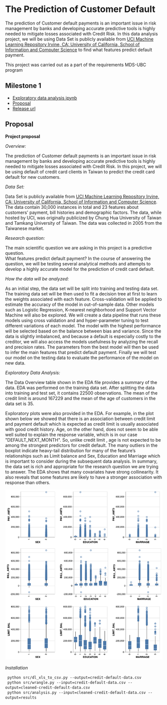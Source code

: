 # The Prediction of Customer Default

The prediction of Customer default payments is an important issue in risk management by banks and developing accurate predictive tools is highly needed to mitigate losses associated with Credit Risk. In this data analysis project, we will be using Data Set is publicly available from [UCI Machine Learning Repository Irvine, CA: University of California, School of Information and Computer Science](https://archive.ics.uci.edu/ml/datasets/default+of+credit+card+clients) to find what features predict default payment.

This project was carried out as a part of the requirements MDS-UBC program

## Milestone 1

- [Exploratory data analysis ipynb](https://github.com/UBC-MDS/DSCI_522_group-314/blob/master/src/eda.ipynb)
- [Proposal](#Proposal)
- [Release url](https://github.com/UBC-MDS/DSCI_522_group-314/releases/tag/v0.1.0)

## Proposal

**Project proposal**

_Overview:_

The prediction of Customer default payments is an important issue in risk management by banks and developing accurate predictive tools is highly needed to mitigate losses associated with Credit Risk. In this project, we will be using default of credit card clients in Taiwan to predict the credit card default for new customers.

_Data Set:_

Data Set is publicly available from [UCI Machine Learning Repository Irvine, CA: University of California, School of Information and Computer Science](https://archive.ics.uci.edu/ml/datasets/default+of+credit+card+clients). The data contain 30,000 instances in total and 23 features about customers' payment, bill histories and demographic factors. The data, while hosted by UCI, was originally publicized by Chung Hua University of Taiwan and Tamkang University of Taiwan. The data was collected in 2005 from the Taiwanese market.

_Research question:_

The main scientific question we are asking in this project is a predictive question.  
What features predict default payment?
In the course of answering the question, we will be testing several analytical methods and attempts to develop a highly accurate model for the prediction of credit card default.

_How the data will be analyzed:_

As an initial step, the data set will be split into training and testing data set. The training data set will be then used to fit a decision tree at first to learn the weights associated with each feature. Cross-validation will be applied to estimate the accuracy of the model in out-of-sample data. Other models such as Logistic Regression, K-nearest neighborhood and Support Vector Machine will also be explored. We will create a data pipeline that runs these models using cross validation and and hyper-parameter tuning to test different variations of each model. The model with the highest performance will be selected based on the balance between bias and variance. Since the data is slightly imbalanced, and because a default is especially costly to the creditor, we will also access the models usefulness by analyzing the recall and precision rates. The parameters from the best model will then be used to infer the main features that predict default payment. Finally we will test our model on the testing data to evaluate the performance of the model on new data.

_Exploratory Data Analysis:_

The Data Overview table shown in the EDA file provides a summary of the data. EDA was performed on the training data set. After splitting the data into training and test set, it contains 22500 observations. The mean of the credit limit is around 167229 and the mean of the age of customers in the data set is 35.

Exploratory plots were also provided in the EDA. For example, in the plot shown below we showed that there is an association between credit limit and payment default which is expected as credit limit is usually associated with good credit history. Age, on the other hand, does not seem to be able well suited to explain the response variable, which is in our case "DEFAULT_NEXT_MONTH". So, unlike credit limit , age is not expected to be among the strongest predictors for credit default. The many outliers in the boxplot indicate heavy-tail distribution for many of the feature’s relationships such as Limit balance and Sex, Education and Marriage which is important to consider during the subsequent data analysis. In summary, the data set is rich and appropriate for the research question we are trying to answer. The EDA shows that many covariates have strong collinearity. It also reveals that some features are likely to have a stronger association with response than others.

![](img/visualization.png)

_Installation_

```
 python src/dl_xls_to_csv.py --output=credit-default-data.csv
 python src/wrangle.py --input=credit-default-data.csv --output=cleaned-credit-default-data.csv
 python src/analysis.py --input=cleaned-credit-default-data.csv --output=results
```
